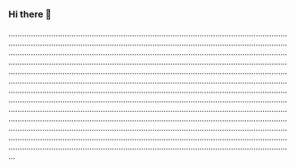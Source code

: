 ### Hi there 👋

...............................................................................................................................................................................................................................................................................................................................................................................................................................................................................................................................................................................................................................................................................................................................................................................................................................................................................................................................................................................................................................................................................................................................................................................................................................................................................................................................................................................................................................................................................................................................................................................................................................................................................